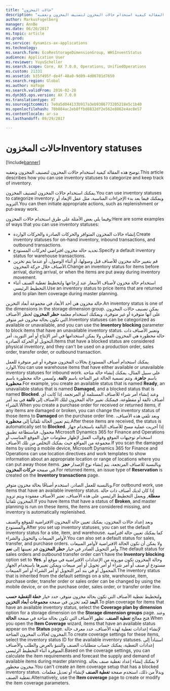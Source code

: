 ```yaml
---
title: "حالات المخزون"
description: "توضح هذه المقالة كيفية استخدام حالات المخزون لتصنيف المخزون وتعقبه."
author: MarkusFogelberg
manager: AnnBe
ms.date: 06/20/2017
ms.topic: article
ms.prod: 
ms.service: dynamics-ax-applications
ms.technology: 
ms.search.form: EcoResStorageDimensionGroup, WHSInventStatus
audience: Application User
ms.reviewer: YuyuScheller
ms.search.scope: Core, AX 7.0.0, Operations, UnifiedOperations
ms.custom: 21331
ms.assetid: b35f495f-de4f-48a0-9d09-4d06781d7650
ms.search.region: Global
ms.author: mafoge
ms.search.validFrom: 2016-02-28
ms.dyn365.ops.version: AX 7.0.0
ms.translationtype: HT
ms.sourcegitcommit: 7e0a5d044133b917a3eb9386773205218e5c1b40
ms.openlocfilehash: 70b084ac2eb8ffbd8832df2e562e8862e4ac8e57
ms.contentlocale: ar-sa
ms.lasthandoff: 09/29/2017

---
```


# <a name="inventory-statuses"></a><span data-ttu-id="2151e-103">حالات المخزون</span><span class="sxs-lookup"><span data-stu-id="2151e-103">Inventory statuses</span></span>

[!include[banner](../includes/banner.md)]


<span data-ttu-id="2151e-104">توضح هذه المقالة كيفية استخدام حالات المخزون لتصنيف المخزون وتعقبه.</span><span class="sxs-lookup"><span data-stu-id="2151e-104">This article describes how you can use inventory statuses to categorize and keep track of inventory.</span></span>

<span data-ttu-id="2151e-105">يمكنك استخدام حالات المخزون لتصنيف المخزون.</span><span class="sxs-lookup"><span data-stu-id="2151e-105">You can use inventory statuses to categorize inventory.</span></span> <span data-ttu-id="2151e-106">ويمكنك فيما بعد بدء الإجراءات المناسبة، مثل عمل الإبعاد أو التزويد.</span><span class="sxs-lookup"><span data-stu-id="2151e-106">You can then initiate appropriate actions, such as replenishment or put-away work.</span></span>

<span data-ttu-id="2151e-107">وفيما يلي بعض الأمثلة على طرق استخدام حالات المخزون:</span><span class="sxs-lookup"><span data-stu-id="2151e-107">Here are some examples of ways that you can use inventory statuses:</span></span>

-   <span data-ttu-id="2151e-108">إنشاء حالات المخزون المتوافر والحركات الصادرة والحركات الواردة.</span><span class="sxs-lookup"><span data-stu-id="2151e-108">Create inventory statuses for on-hand inventory, inbound transactions, and outbound transactions.</span></span>
-   <span data-ttu-id="2151e-109">تحديد حالة مخزون افتراضي لحركات المستودع.</span><span class="sxs-lookup"><span data-stu-id="2151e-109">Specify a default inventory status for warehouse transactions.</span></span>
-   <span data-ttu-id="2151e-110">قم بتغيير حالة مخزون للأصناف قبل وصولها، أو أثناء الوصول، أو عندما يتم تخزين الأصناف خلال حركة المخزون.</span><span class="sxs-lookup"><span data-stu-id="2151e-110">Change an inventory status for items before arrival, during arrival, or when the items are put away during inventory movement.</span></span>
-   <span data-ttu-id="2151e-111">استخدام حالة مخزون لأصناف الأسعار عند إرجاعها ولتخطيط تغطية الصنف أثناء التخطيط الرئيسي.</span><span class="sxs-lookup"><span data-stu-id="2151e-111">Use an inventory status to price items that are returned and to plan item coverage during master planning.</span></span>

<span data-ttu-id="2151e-112">حالة مخزون هي أحد الأبعاد في مجموعة أبعاد التخزين.</span><span class="sxs-lookup"><span data-stu-id="2151e-112">An inventory status is one of the dimensions in the storage dimension group.</span></span> <span data-ttu-id="2151e-113">يمكن تصنيف حالات المخزون على أنها متوفرة أو غير متوفرة، ويمكنك استخدام معلمة **حظر المخزون** لحظر الأصناف التي تكون بحالة مخزون غير متوفر.</span><span class="sxs-lookup"><span data-stu-id="2151e-113">Inventory statuses can be categorized as available or unavailable, and you can use the **Inventory blocking** parameter to block items that have an unavailable inventory status.</span></span> <span data-ttu-id="2151e-114">وتعتبر الأصناف ذات حالة محظورة هي المخزون الفعلي ولا يمكن استخدامها في أمر الإنتاج أو أمر التوريد، أمر التحويل أو الحركة الصادرة.</span><span class="sxs-lookup"><span data-stu-id="2151e-114">Items that have a blocked status are considered physical inventory, and they can't be used on a production order, sales order, transfer order, or outbound transaction.</span></span>

<span data-ttu-id="2151e-115">يمكنك استخدام أصناف المستودع بحالات المخزون متوفرة أو غير متوفرة للعمل الوارد.</span><span class="sxs-lookup"><span data-stu-id="2151e-115">You can use warehouse items that have either available or unavailable inventory statuses for inbound work.</span></span> <span data-ttu-id="2151e-116">على سبيل المثال، يمكنك إنشاء حالة متاحة باسم **جاهزة**، وتتم تسمية الحالة غير المتاحة باسم **تالفة**، وتُسمى حالة محظورة باسم **محظورة**.</span><span class="sxs-lookup"><span data-stu-id="2151e-116">For example, you create an available status that is named **Ready**, an unavailable status that is named **Damaged**, and a blocked status that is named **Blocked**.</span></span> <span data-ttu-id="2151e-117">وعند إنشاء أمر شراء للأصناف المستلمة أو المرتجعة، إذا كانت أي أصناف تالفة أو مقطوعة، فيمكنك تغيير حالة المخزون لتلك الأصناف إلى **تالفة** في بند أمر الشراء.</span><span class="sxs-lookup"><span data-stu-id="2151e-117">When you create a purchase order for received or returned items, if any items are damaged or broken, you can change the inventory status of those items to **Damaged** on the purchase order line.</span></span> <span data-ttu-id="2151e-118">وبعد تلقي هذه الأصناف، يتم تعيين الحالة تلقائياً إلى **محظورة**.</span><span class="sxs-lookup"><span data-stu-id="2151e-118">After these items are received, the status is automatically set to **Blocked**.</span></span> <span data-ttu-id="2151e-119">إذا أجريت عملية مسح للأصناف التالفة باستخدام جهاز محمول، فباستطاعة تطبيق Microsoft Dynamics 365 for Finance and Operations استخدام توجيهات الموقع وقوالب العمل لإظهار معلومات حول الموقع المناسب أو مجموعة من المواقع حيث يمكنك التخلص من تلك الأصناف.</span><span class="sxs-lookup"><span data-stu-id="2151e-119">If you scan the damaged items by using a mobile device, Microsoft Dynamics 365 for Finance and Operations can use location directives and work templates to show information about an appropriate location or range of locations where you can put away those items.</span></span> <span data-ttu-id="2151e-120">وبالنسبة للاصناف المرتجعة، يتم إنشاء نوع الإصدار **حجز** في صفحة **حركات المخزون**.</span><span class="sxs-lookup"><span data-stu-id="2151e-120">For returned items, an issue type of **Reservation** is created on the **Inventory transactions** page.</span></span>

<span data-ttu-id="2151e-121">وبالنسبة للعمل الصادر، استخدم أصنافًا بحالة مخزون متوفر.</span><span class="sxs-lookup"><span data-stu-id="2151e-121">For outbound work, use items that have an available inventory status.</span></span> <span data-ttu-id="2151e-122">إذا كان لديك أصناف ذات حالة **معطلة**, ويعمل التخطيط الرئيسي على هذه الأصناف، تعتبر الأصناف مفقودة ويتم تزويد المخزون تلقائياً.</span><span class="sxs-lookup"><span data-stu-id="2151e-122">If you have items that have a status of **Broken**, and master planning is run on these items, the items are considered missing, and inventory is automatically replenished.</span></span>

<span data-ttu-id="2151e-123">وبعد إعداد حالات المخزون، يمكنك تعيين حالة المخزون الافتراضية للموقع والصنف والمستودع.</span><span class="sxs-lookup"><span data-stu-id="2151e-123">After you set up inventory statuses, you can set the default inventory status for a site, item, and warehouse.</span></span> <span data-ttu-id="2151e-124">كما يمكنك تعيين حالة افتراضية لأوامر المبيعات والتحويل والشراء.</span><span class="sxs-lookup"><span data-stu-id="2151e-124">You can also set a default status for sales, transfer, and purchase orders.</span></span> <span data-ttu-id="2151e-125">ولا يمكن أن تكون الحالة الافتراضية لأوامر المبيعات وأمر التحويل الصادر في خيار **حظر المخزون** قم تعيينها إلى **نعم**.</span><span class="sxs-lookup"><span data-stu-id="2151e-125">The default status for sales orders and outbound transfer order can't have the **Inventory blocking** option set to **Yes**.</span></span> <span data-ttu-id="2151e-126">وحالة المخزون تكون موروثة من الإعدادات الافتراضية في موقع أو مستودع أو صنف أو أمر شراء أو أمر تحويل أو أمر مبيعات ويمكن تغييرها باستخدام الجهاز المحمول أو في بند أمر التحويل أو أمر الشراء أو أمر المبيعات.</span><span class="sxs-lookup"><span data-stu-id="2151e-126">The inventory status that is inherited from the default settings on a site, warehouse, item, purchase order, transfer order or sales order can be changed by using the mobile device, or on the purchase order, sales order, or transfer order line.</span></span>

<span data-ttu-id="2151e-127">ولتخطيط تغطية الأصناف التي تكون بحالة مخزون متوفر، حدد خيار **خطة التغطية حسب البعد** لبُعد تخزين في صفحة **مجموعات أبعاد التخزين**.</span><span class="sxs-lookup"><span data-stu-id="2151e-127">To plan coverage for items that have an available inventory status, select the **Coverage plan by dimension** option for a storage dimension on the **Storage dimension groups** page.</span></span> <span data-ttu-id="2151e-128">وعند فتح معالج **تغطية الصنف**، تظهر الأصناف التي تكون بحالة متاحة في صفحة **الحالة**.</span><span class="sxs-lookup"><span data-stu-id="2151e-128">When you open the **Item Coverage** wizard, items that have an available status appear on the **Status** page.</span></span> <span data-ttu-id="2151e-129">لإنشاء إعدادات تغطية لهذه الأصناف، حدد معرف حالة المخزون لحالات المخزون المتاحة.</span><span class="sxs-lookup"><span data-stu-id="2151e-129">To create coverage settings for these items, select the inventory status ID for the available inventory statuses.</span></span> <span data-ttu-id="2151e-130">استناداً إلى إعدادات التغطية، يمكنك حساب متطلبات الصنف والتنبؤ بالعرض والطلب والأصناف المتوفرة أثناء التخطيط الرئيسي.</span><span class="sxs-lookup"><span data-stu-id="2151e-130">Based on the coverage settings, you can calculate the item requirements and forecast the supply and demand of available items during master planning.</span></span> <span data-ttu-id="2151e-131">لا يمكنك إنشاء إعداد تغطية صنف بحالة مخزون محظور.</span><span class="sxs-lookup"><span data-stu-id="2151e-131">You can't create an item coverage setup that has a blocked inventory status.</span></span> <span data-ttu-id="2151e-132">وبدلاً من ذلك، استخدم صفحة **تغطية الصنف** لإنشاء أو تعديل معلمات تغطية الصنف.</span><span class="sxs-lookup"><span data-stu-id="2151e-132">Alternatively, use the **Item coverage** page to create or modify the item coverage parameters.</span></span>

